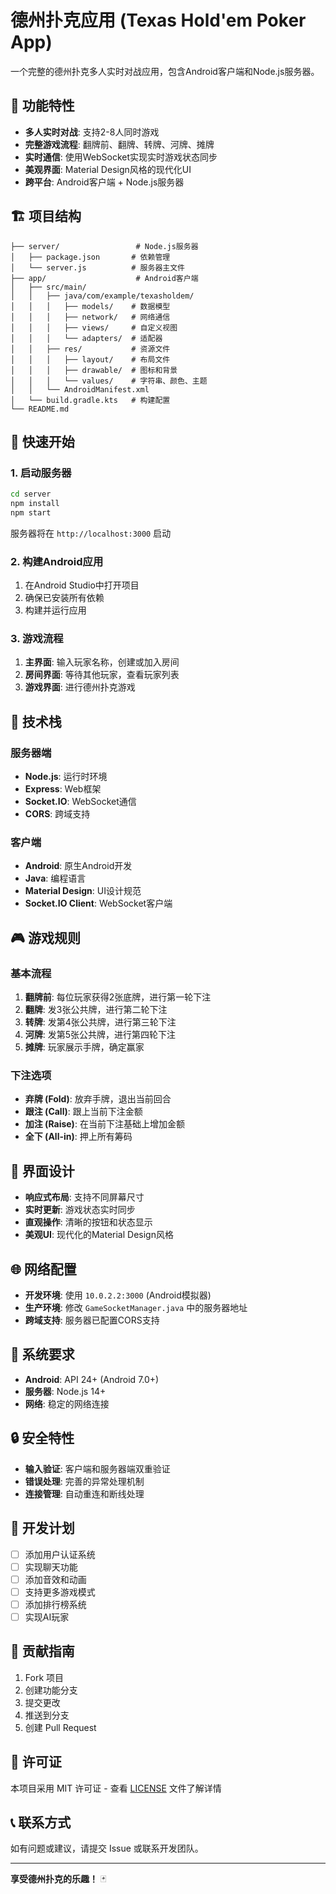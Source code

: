 # 德州扑克应用 (Texas Hold'em Poker App)

一个完整的德州扑克多人实时对战应用，包含Android客户端和Node.js服务器。

## 🎯 功能特性

- **多人实时对战**: 支持2-8人同时游戏
- **完整游戏流程**: 翻牌前、翻牌、转牌、河牌、摊牌
- **实时通信**: 使用WebSocket实现实时游戏状态同步
- **美观界面**: Material Design风格的现代化UI
- **跨平台**: Android客户端 + Node.js服务器

## 🏗️ 项目结构

```
├── server/                 # Node.js服务器
│   ├── package.json       # 依赖管理
│   └── server.js          # 服务器主文件
├── app/                    # Android客户端
│   ├── src/main/
│   │   ├── java/com/example/texasholdem/
│   │   │   ├── models/    # 数据模型
│   │   │   ├── network/   # 网络通信
│   │   │   ├── views/     # 自定义视图
│   │   │   └── adapters/  # 适配器
│   │   ├── res/           # 资源文件
│   │   │   ├── layout/    # 布局文件
│   │   │   ├── drawable/  # 图标和背景
│   │   │   └── values/    # 字符串、颜色、主题
│   │   └── AndroidManifest.xml
│   └── build.gradle.kts   # 构建配置
└── README.md
```

## 🚀 快速开始

### 1. 启动服务器

```bash
cd server
npm install
npm start
```

服务器将在 `http://localhost:3000` 启动

### 2. 构建Android应用

1. 在Android Studio中打开项目
2. 确保已安装所有依赖
3. 构建并运行应用

### 3. 游戏流程

1. **主界面**: 输入玩家名称，创建或加入房间
2. **房间界面**: 等待其他玩家，查看玩家列表
3. **游戏界面**: 进行德州扑克游戏

## 🔧 技术栈

### 服务器端
- **Node.js**: 运行时环境
- **Express**: Web框架
- **Socket.IO**: WebSocket通信
- **CORS**: 跨域支持

### 客户端
- **Android**: 原生Android开发
- **Java**: 编程语言
- **Material Design**: UI设计规范
- **Socket.IO Client**: WebSocket客户端

## 🎮 游戏规则

### 基本流程
1. **翻牌前**: 每位玩家获得2张底牌，进行第一轮下注
2. **翻牌**: 发3张公共牌，进行第二轮下注
3. **转牌**: 发第4张公共牌，进行第三轮下注
4. **河牌**: 发第5张公共牌，进行第四轮下注
5. **摊牌**: 玩家展示手牌，确定赢家

### 下注选项
- **弃牌 (Fold)**: 放弃手牌，退出当前回合
- **跟注 (Call)**: 跟上当前下注金额
- **加注 (Raise)**: 在当前下注基础上增加金额
- **全下 (All-in)**: 押上所有筹码

## 🎨 界面设计

- **响应式布局**: 支持不同屏幕尺寸
- **实时更新**: 游戏状态实时同步
- **直观操作**: 清晰的按钮和状态显示
- **美观UI**: 现代化的Material Design风格

## 🌐 网络配置

- **开发环境**: 使用 `10.0.2.2:3000` (Android模拟器)
- **生产环境**: 修改 `GameSocketManager.java` 中的服务器地址
- **跨域支持**: 服务器已配置CORS支持

## 📱 系统要求

- **Android**: API 24+ (Android 7.0+)
- **服务器**: Node.js 14+
- **网络**: 稳定的网络连接

## 🔒 安全特性

- **输入验证**: 客户端和服务器端双重验证
- **错误处理**: 完善的异常处理机制
- **连接管理**: 自动重连和断线处理

## 🚧 开发计划

- [ ] 添加用户认证系统
- [ ] 实现聊天功能
- [ ] 添加音效和动画
- [ ] 支持更多游戏模式
- [ ] 添加排行榜系统
- [ ] 实现AI玩家

## 🤝 贡献指南

1. Fork 项目
2. 创建功能分支
3. 提交更改
4. 推送到分支
5. 创建 Pull Request

## 📄 许可证

本项目采用 MIT 许可证 - 查看 [LICENSE](LICENSE) 文件了解详情

## 📞 联系方式

如有问题或建议，请提交 Issue 或联系开发团队。

---

**享受德州扑克的乐趣！** 🃏 